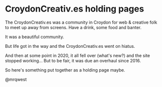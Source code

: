 # CroydonCreativ.es holding pages

The CroydonCreativ.es was a community in Croydon for web & creative folk to meet up away from screens. Have a drink, some food and banter.

It was a beautiful community.

But life got in the way and the CroydonCreativ.es went on hiatus.

And then at some point in 2020, it all fell over (what's new?) and the site stopped working... But to be fair, it was due an overhaul since 2016.

So here's something put together as a holding page maybe.


@mrqwest
